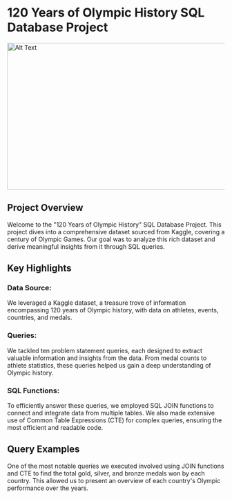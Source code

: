 # 120 Years of Olympic History SQL Database Project

<img src='https://png.pngtree.com/background/20210710/original/pngtree-olympic-day-games-background-picture-image_996806.jpg' alt="Alt Text" style="height: 340px; width: 1100px;">

## Project Overview
Welcome to the "120 Years of Olympic History" SQL Database Project. This project dives into a comprehensive dataset sourced from Kaggle, covering a century of Olympic Games. Our goal was to analyze this rich dataset and derive meaningful insights from it through SQL queries.

## Key Highlights
### Data Source: 
  We leveraged a Kaggle dataset, a treasure trove of information encompassing 120 years of Olympic history, with data on athletes, events, countries, and medals.

### Queries: 
   We tackled ten problem statement queries, each designed to extract valuable information and insights from the data. From medal counts to athlete statistics, these queries helped us gain 
   a deep understanding of Olympic history.

### SQL Functions: 
  To efficiently answer these queries, we employed SQL JOIN functions to connect and integrate data from multiple tables. We also made extensive use of Common Table 
  Expressions (CTE) for complex queries, ensuring the most efficient and readable code.
  
## Query Examples
One of the most notable queries we executed involved using JOIN functions and CTE to find the total gold, silver, and bronze medals won by each country. This allowed us to present an overview of each country's Olympic performance over the years.
